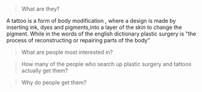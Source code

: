 > What are they?

A tattoo is a form of body modification , where a design is made by inserting ink, dyes and pigments,into a layer of the skin to change the pigment. While in the words of the english dictionary plastic surgery is "the process of reconstructing or repairing parts of the body"

> What are people most interested in?

> How many of the people who search up plastic surgery and tattoos actually get them?

> Why do people get them?

